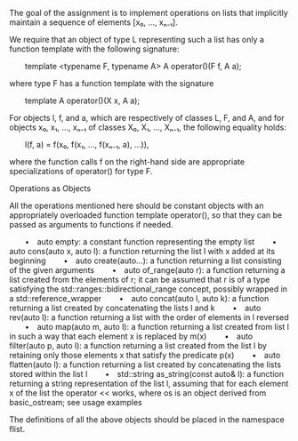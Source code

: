 The goal of the assignment is to implement operations on lists that implicitly maintain a sequence of elements [x₀, …, xₙ₋₁].

We require that an object of type L representing such a list has only a function template with the following signature:

  template <typename F, typename A> A operator()(F f, A a);

where type F has a function template with the signature

  template <typename X> A operator()(X x, A a);

For objects l, f, and a, which are respectively of classes L, F, and A, and for objects x₀, x₁, …, xₙ₋₁ of classes X₀, X₁, …, Xₙ₋₁, the following equality holds:

  l(f, a) = f(x₀, f(x₁, …, f(xₙ₋₁, a), …)),

where the function calls f on the right-hand side are appropriate specializations of operator() for type F.

Operations as Objects

All the operations mentioned here should be constant objects with an appropriately overloaded function template operator(), so that they can be passed as arguments to functions if needed.

  • auto empty: a constant function representing the empty list
  • auto cons(auto x, auto l): a function returning the list l with x added at its beginning
  • auto create(auto...): a function returning a list consisting of the given arguments
  • auto of_range(auto r): a function returning a list created from the elements of r; it can be assumed that r is of a type satisfying the std::ranges::bidirectional_range concept, possibly wrapped in a std::reference_wrapper
  • auto concat(auto l, auto k): a function returning a list created by concatenating the lists l and k
  • auto rev(auto l): a function returning a list with the order of elements in l reversed
  • auto map(auto m, auto l): a function returning a list created from list l in such a way that each element x is replaced by m(x)
  • auto filter(auto p, auto l): a function returning a list created from the list l by retaining only those elements x that satisfy the predicate p(x)
  • auto flatten(auto l): a function returning a list created by concatenating the lists stored within the list l
  • std::string as_string(const auto& l): a function returning a string representation of the list l, assuming that for each element x of the list the operator << works, where os is an object derived from basic_ostream; see usage examples

The definitions of all the above objects should be placed in the namespace flist.
